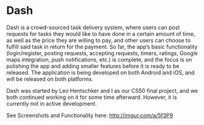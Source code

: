 # Dash

Dash is a crowd-sourced task delivery system, where users can post requests for tasks they would like to have done in a certain amount of time, as well as the price they are willing to pay, and other users can choose to fulfill said task in return for the payment. So far, the app’s basic functionality (login/register, posting requests, accepting requests, timers, ratings, Google maps integration, push notifications, etc.) is complete, and the focus is on polishing the app and adding smaller features before it is ready to be released. The application is being developed on both Android and iOS, and will be released on both platforms. 

Dash was started by Leo Hentschker and I as our CS50 final project, and we both continued working on it for some time afterward. However, it is currently not in active development.

See Screenshots and Functionality here: http://imgur.com/a/5f3P9
